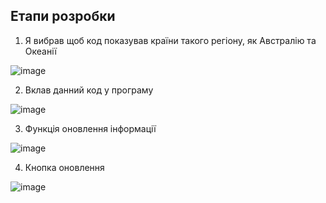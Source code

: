 ## Етапи розробки

1) Я вибрав щоб код показував країни такого регіону, як Австралію та Океанії

![image](https://user-images.githubusercontent.com/86650368/125610612-776c097f-42ef-4398-9995-117a8af59bd4.png)

2) Вклав данний код у програму

![image](https://user-images.githubusercontent.com/86650368/125609435-9ba3e5da-f748-478b-92a2-0eddb322f2bd.png)

3) Функція оновлення інформації 

![image](https://user-images.githubusercontent.com/86650368/125609654-1c5de9ff-0f7f-4d4f-8acd-97c23240a6b7.png)

4) Кнопка оновлення 

![image](https://user-images.githubusercontent.com/86650368/125610371-4f38027a-942a-41fa-9f04-14fecc5e4e91.png)


